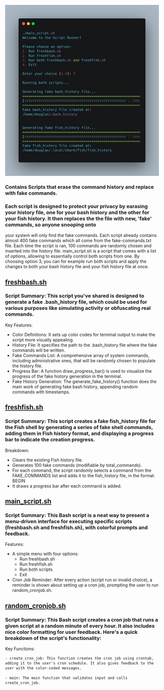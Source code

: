 ![carbon header pic](https://github.com/DouglasFreshHabian/covermysh/blob/main/Assets/covermysh.png)
### Contains Scripts that erase the command history and replace with fake commands.

### Each script is designed to protect your privacy by earasing your history file, one for your bash history and the other for your fish history. It then replaces the the file with new, 'fake' commands, so anyone snooping onto
your system will only find the fake commands. Each script already contains almost 400 fake commands which all come from the fake-commands.txt file. Each time the script is ran, 100 commands are randomly chosen and inserted into
the history file. main_script.sh is a script that comes with a list of options, allowing to essentially control both scripts from one. By choosing option 3, you can for example run both scripts and apply the changes to both your
bash history file and your fish history file at once. 

## [freshbash.sh](https://github.com/DouglasFreshHabian/covermysh/blob/main/freshbash.sh)
### Script Summary: This script you've shared is designed to generate a fake .bash_history file, which could be used for various purposes like simulating activity or obfuscating real commands. 
Key Features:
* Color Definitions: It sets up color codes for terminal output to make the script more visually appealing.
* History File: It specifies the path to the .bash_history file where the fake commands will be written.
* Fake Commands List: A comprehensive array of system commands, including administrative ones, that will be randomly chosen to populate the history file.
* Progress Bar: A function draw_progress_bar() is used to visualize the progress of the fake history generation in the terminal.
* Fake History Generation: The generate_fake_history() function does the main work of generating fake bash history, appending random commands with timestamps.

## [freshfish.sh](https://github.com/DouglasFreshHabian/covermysh/blob/main/freshfish.sh)
### Script Summary: This script creates a fake fish_history file for the Fish shell by generating a series of fake shell commands, adding them in Fish history format, and displaying a progress bar to indicate the creation progress.
Breakdown:
* Clears the existing Fish history file.
* Generates 100 fake commands (modifiable by total_commands).
* For each command, the script randomly selects a command from the FAKE_COMMANDS list and adds it to the fish_history file, in the format:
  BEGIN   <timestamp>   <command>
* It draws a progress bar after each command is added.

## [main_script.sh](https://github.com/DouglasFreshHabian/covermysh/blob/main/main_script.sh)
### Script Summary: This Bash script is a neat way to present a menu-driven interface for executing specific scripts (freshbash.sh and freshfish.sh), with colorful prompts and feedback.
Features:
* A simple menu with four options:
  * Run freshbash.sh
  * Run freshfish.sh
  * Run both scripts
  * Exit
* Cron Job Reminder: After every action (script run or invalid choice), a reminder is shown about setting up a cron job, prompting the user to run random_cronjob.sh.
## [random_cronjob.sh](https://github.com/DouglasFreshHabian/covermysh/blob/main/main_script.sh)
### Script Summary: This Bash script creates a cron job that runs a given script at a random minute of every hour. It also includes nice color formatting for user feedback. Here's a quick breakdown of the script's functionality:

Key Functions:

    - create_cron_job: This function creates the cron job using crontab, adding it to the user's cron schedule. It also gives feedback to the user with the color-coded messages.

    - main: The main function that validates input and calls create_cron_job.

